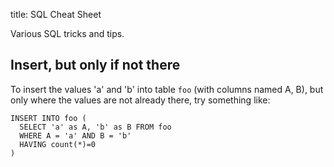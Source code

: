 title: SQL Cheat Sheet

Various SQL tricks and tips.

## Insert, but only if not there

To insert the values 'a' and 'b' into table `foo` (with columns named A, B),
but only where the values are not already there, try something like:

    INSERT INTO foo (  
      SELECT 'a' as A, 'b' as B FROM foo  
      WHERE A = 'a' AND B = 'b'  
      HAVING count(*)=0  
    )

